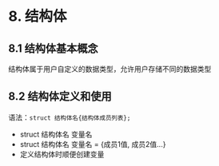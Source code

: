 # 8. 结构体

## 8.1 结构体基本概念

结构体属于用户自定义的数据类型，允许用户存储不同的数据类型

## 8.2 结构体定义和使用

语法：`struct 结构体名{结构体成员列表};`

- struct 结构体名 变量名
- struct 结构体名 变量名 = {成员1值, 成员2值...}
- 定义结构体时顺便创建变量

